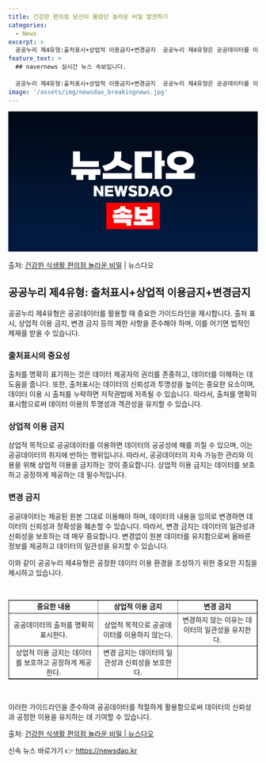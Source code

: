 ```yaml
---
title: 건강한 편의점 당신이 몰랐던 놀라운 비밀 발견하기
categories:
  - News
excerpt: >
  공공누리 제4유형:출처표시+상업적 이용금지+변경금지  공공누리 제4유형은 공공데이터를 이용하는 데 있어서 중…
feature_text: >
  ## navernews 실시간 뉴스 속보입니다.

  공공누리 제4유형:출처표시+상업적 이용금지+변경금지  공공누리 제4유형은 공공데이터를 이용하는 데 있어서 중…
image: '/assets/img/newsdao_breakingnews.jpg'
---
```


![뉴스다오 속보](/assets/img/newsdao_breakingnews.jpg)

<p>출처: <a href="https://newsdao.kr/4046" rel="dofollow">건강한 식생활 편의점 놀라운 비밀</a> | 뉴스다오</p>

<h2 data-ke-size="size26">공공누리 제4유형: 출처표시+상업적 이용금지+변경금지</h2>
공공누리 제4유형은 공공데이터를 활용할 때 중요한 가이드라인을 제시합니다. 출처 표시, 상업적 이용 금지, 변경 금지 등의 제한 사항을 준수해야 하며, 이를 어기면 법적인 제재를 받을 수 있습니다.

<h3>출처표시의 중요성</h3>
<p data-ke-size="size16">출처를 명확히 표기하는 것은 데이터 제공자의 권리를 존중하고, 데이터를 이해하는 데 도움을 줍니다. 또한, 출처표시는 데이터의 신뢰성과 투명성을 높이는 중요한 요소이며, 데이터 이용 시 출처를 누락하면 저작권법에 저촉될 수 있습니다. 따라서, 출처를 명확히 표시함으로써 데이터 이용의 투명성과 객관성을 유지할 수 있습니다.</p>

<h3>상업적 이용 금지</h3>
<p data-ke-size="size16">상업적 목적으로 공공데이터를 이용하면 데이터의 공공성에 해를 끼칠 수 있으며, 이는 공공데이터의 취지에 반하는 행위입니다. 따라서, 공공데이터의 지속 가능한 관리와 이용을 위해 상업적 이용을 금지하는 것이 중요합니다. 상업적 이용 금지는 데이터를 보호하고 공정하게 제공하는 데 필수적입니다.</p>

<h3>변경 금지</h3>
<p data-ke-size="size16">공공데이터는 제공된 원본 그대로 이용해야 하며, 데이터의 내용을 임의로 변경하면 데이터의 신뢰성과 정확성을 훼손할 수 있습니다. 따라서, 변경 금지는 데이터의 일관성과 신뢰성을 보호하는 데 매우 중요합니다. 변경없이 원본 데이터를 유지함으로써 올바른 정보를 제공하고 데이터의 일관성을 유지할 수 있습니다.</p>

이와 같이 공공누리 제4유형은 공정한 데이터 이용 환경을 조성하기 위한 중요한 지침을 제시하고 있습니다.

<p data-ke-size="size16">&nbsp;</p>
<table style="width: 100%;" border="1">
<tbody>
<tr>
<td style="text-align: center; height: 17px;"><b>중요한 내용</b></td>
<td style="text-align: center; height: 17px;"><b>상업적 이용 금지</b></td>
<td style="text-align: center; height: 17px;"><b>변경 금지</b></td>
</tr>
<tr>
<td style="text-align: center; height: 17px;">공공데이터의 출처를 명확히 표시한다.</td>
<td style="text-align: center; height: 17px;">상업적 목적으로 공공데이터를 이용하지 않는다.</td>
<td style="text-align: center; height: 17px;">변경하지 않는 이유는 데이터의 일관성을 유지한다.</td>
</tr>
<tr>
<td style="text-align: center; height: 17px;">상업적 이용 금지는 데이터를 보호하고 공정하게 제공한다.</td>
<td style="text-align: center; height: 17px;">변경 금지는 데이터의 일관성과 신뢰성을 보호한다.</td>
<td style="text-align: center; height: 17px;"></td>
</tr>
</tbody>
</table>
<p data-ke-size="size16">&nbsp;</p>

이러한 가이드라인을 준수하여 공공데이터를 적절하게 활용함으로써 데이터의 신뢰성과 공정한 이용을 유지하는 데 기여할 수 있습니다.

출처: <a href="https://newsdao.kr/4046">건강한 식생활 편의점 놀라운 비밀 | 뉴스다오</a> 

신속 뉴스 바로가기 👉 <a href="https://newsdao.kr" rel="dofollow">https://newsdao.kr</a>


